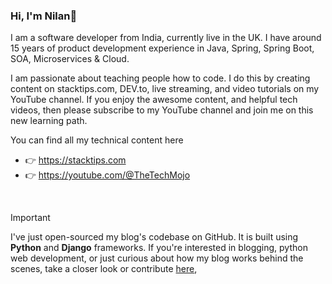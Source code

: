 ### Hi, I'm Nilan👋

I am a software developer from India, currently live in the UK. I have around 15 years of product development experience in Java, Spring, Spring Boot, SOA, Microservices & Cloud. 

I am passionate about teaching people how to code. I do this by creating content on stacktips.com, DEV.to, live streaming, and video tutorials on my YouTube channel. If you enjoy the awesome content, and helpful tech videos, then please subscribe to my YouTube channel and join me on this new learning path.

You can find all my technical content here

- 👉 https://stacktips.com
- 👉 https://youtube.com/@TheTechMojo

<br>

> [!IMPORTANT]
> I've just open-sourced my blog's codebase on GitHub. It is built using **Python** and **Django** frameworks. 
> If you're interested in blogging, python web development, or just curious about how my blog works behind the scenes, take a closer look or contribute [here](https://github.com/StackTipsLab/bloggy), 



